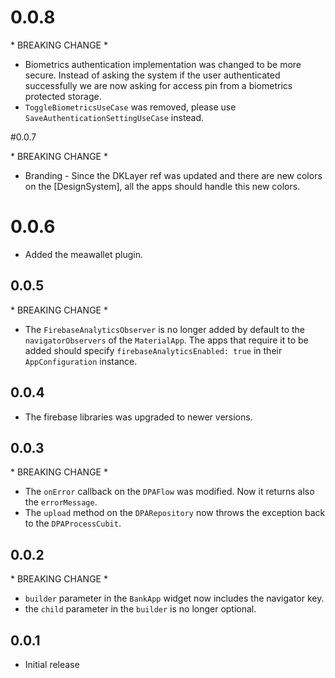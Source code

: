 # 0.0.8

\* BREAKING CHANGE \*
- Biometrics authentication implementation was changed to be more secure. Instead of asking the system if the user authenticated successfully we are now asking for access pin from a biometrics protected storage.
- `ToggleBiometricsUseCase` was removed, please use `SaveAuthenticationSettingUseCase` instead.

#0.0.7

\* BREAKING CHANGE \*

- Branding - Since the DKLayer ref was updated and there are new colors on the [DesignSystem], all the apps should handle this new colors.

# 0.0.6

- Added the meawallet plugin.

## 0.0.5

\* BREAKING CHANGE \*

- The `FirebaseAnalyticsObserver` is no longer added by default to the `navigatorObservers` of the `MaterialApp`. The apps that require it to be added should specify `firebaseAnalyticsEnabled: true` in their `AppConfiguration` instance.

## 0.0.4

- The firebase libraries was upgraded to newer versions.

## 0.0.3

\* BREAKING CHANGE \*

- The `onError` callback on the `DPAFlow` was modified. Now it returns also the `errorMessage`.
- The `upload` method on the `DPARepository` now throws the exception back to the `DPAProcessCubit`.

## 0.0.2

\* BREAKING CHANGE \*

- `builder` parameter in the `BankApp` widget now includes the navigator key.
- the `child` parameter in the `builder` is no longer optional.

## 0.0.1

- Initial release
